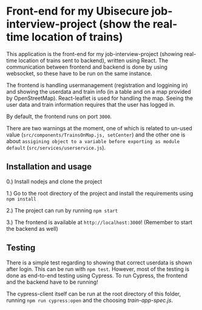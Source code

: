 # Front-end for my Ubisecure job-interview-project (show the real-time location of trains)

This application is the front-end for my job-interview-project (showing real-time location of trains sent to backend), written using React.
The communication between frontend and backend is done by using websocket, so these have to be run on the same instance.

The frontend is handling usermanagement (registration and loggining in) and showing the userdata and train info (in a table and on a map provided by OpenStreetMap).
React-leaflet is used for handling the map.
Seeing the user data and train information requires that the user has logged in.

By default, the frontend runs on port `3000`.

There are two warnings at the moment, one of which is related to un-used value (`src/components/TrainsOnMap.js, setCenter`) and the other one is about `assigining object to a variable before exporting as module default` (`src/services/userservice.js`).

## Installation and usage

0.) Install nodejs and clone the project

1.) Go to the root directory of the project and install the requirements using `npm install`

2.) The project can run by running `npm start`

3.) The frontend is available at `http://localhost:3000`! (Remember to start the backend as well)


## Testing 
There is a simple test regarding to showing that correct userdata is shown after login. This can be run with `npm test`.
However, most of the testing is done as end-to-end testing using Cypress.
To run Cypress, the frontend and the backend have to be running!

The cypress-client itself can be run at the root directory of this folder, running `npm run cypress:open` and the choosing *train-app-spec.js*.
